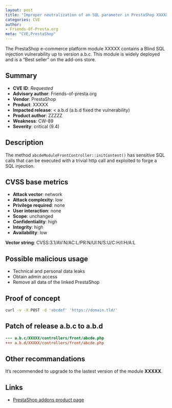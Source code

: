 ```yaml
---
layout: post
title: "Improper neutralization of an SQL parameter in PrestaShop XXXXX module"
categories: CVE
author:
- Friends-Of-Presta.org
meta: "CVE,PrestaShop"
---
```



The PrestaShop e-commerce platform module XXXXX contains a Blind SQL injection vulnerability up to version a.b.c. This module is widely deployed and is a “Best seller” on the add-ons store.

## Summary

* **CVE ID**: *Requested*
* **Advisory author**: Friends-of-presta.org
* **Vendor**: PrestaShop
* **Product**: XXXXX
* **Impacted release**: < a.b.d (a.b.d fixed the vulnerability)
* **Product author**: ZZZZZ
* **Weakness**: CW-89
* **Severity**: critical (9.4)

## Description

The method `abcdeModuleFrontController::initContent()` has sensitive SQL calls that can be executed with a trivial http call and exploited to forge a SQL injection.


## CVSS base metrics

* **Attack vector**: network
* **Attack complexity**: low
* **Privilege required**: none
* **User interaction**: none
* **Scope**: unchanged
* **Confidentiality**: high
* **Integrity**: high
* **Availability**: low

**Vector string**: CVSS:3.1/AV:N/AC:L/PR:N/UI:N/S:U/C:H/I:H/A:L

## Possible malicious usage

* Technical and personal data leaks
* Obtain admin access
* Remove all data of the linked PrestaShop

## Proof of concept

```bash
curl -v -X POST -d 'abcdef' 'https://domain.tld/'
```

## Patch of release a.b.c to a.b.d

```diff
--- a.b.c/XXXXX/controllers/front/abcde.php
+++ a.b.d/XXXXX/controllers/front/abcde.php
```


## Other recommandations

It’s recommended to upgrade to the lastest version of the module **XXXXX**.

## Links

* [PrestaShop addons product page](https://addons.prestashop.com/)
